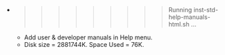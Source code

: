 * >>>>>>>>> Running inst-std-help-manuals-html.sh ...
  * Add user & developer manuals in Help menu.
  * Disk size = 2881744K. Space Used = 76K.
